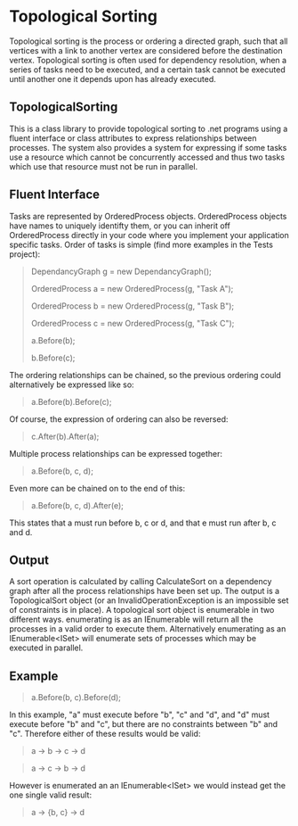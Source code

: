 Topological Sorting
===================

Topological sorting is the process or ordering a directed graph, such that all vertices with a link to another vertex are considered before the destination vertex. Topological sorting is often used for dependency resolution, when a series of tasks need to be executed, and a certain task cannot be executed until another one it depends upon has already executed.

TopologicalSorting
------------------

This is a class library to provide topological sorting to .net programs using a fluent interface or class attributes to express relationships between processes. The system also provides a system for expressing if some tasks use a resource which cannot be concurrently accessed and thus two tasks which use that resource must not be run in parallel.

Fluent Interface
----------------

Tasks are represented by OrderedProcess objects. OrderedProcess objects have names to uniquely identifty them, or you can inherit off OrderedProcess directly in your code where you implement your application specific tasks. Order of tasks is simple (find more examples in the Tests project):

> DependancyGraph g = new DependancyGraph();
>
> OrderedProcess a = new OrderedProcess(g, "Task A");
>
> OrderedProcess b = new OrderedProcess(g, "Task B");
>
> OrderedProcess c = new OrderedProcess(g, "Task C");
> 
> a.Before(b);
>
> b.Before(c);

The ordering relationships can be chained, so the previous ordering could alternatively be expressed like so:

> a.Before(b).Before(c);

Of course, the expression of ordering can also be reversed:

> c.After(b).After(a);

Multiple process relationships can be expressed together:

> a.Before(b, c, d);

Even more can be chained on to the end of this:

> a.Before(b, c, d).After(e);

This states that a must run before b, c or d, and that e must run after b, c and d.

Output
------

A sort operation is calculated by calling CalculateSort on a dependency graph after all the process relationships have been set up. The output is a TopologicalSort object (or an InvalidOperationException is an impossible set of constraints is in place). A topological sort object is enumerable in two different ways. enumerating is as an IEnumerable<OrderedProcess> will return all the processes in a valid order to execute them. Alternatively enumerating as an IEnumerable<ISet<OrderedProcess>> will enumerate sets of processes which may be executed in parallel.

Example
-------

> a.Before(b, c).Before(d);

In this example, "a" must execute before "b", "c" and "d", and "d" must execute before "b" and "c", but there are no constraints between "b" and "c". Therefore either of these results would be valid:

> a -> b -> c -> d

> a -> c -> b -> d

However is enumerated an an IEnumerable<ISet<OrderedProcess>> we would instead get the one single valid result:

> a -> {b, c} -> d